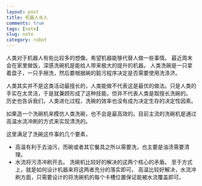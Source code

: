```yaml
---
layout: post
title: 机器人与人
comments: true
tags: [note]
slug: note
category: robot
---
```


人类对于机器人有些比较多的想像。希望机器能够代替人做一些事情。
最近周末会在家里做饭，深感洗碗机是能给人带来极大的提升的机器。
人类洗碗是一只拿着盘子，一只手擦洗，然后要根据碗的脏污程序决定是否需要使用洗涤济。

人类其实并不是这类活动最擅长的，人类能做不代表这是最优的做法。只是人类的手实在太灵活，于是就兼顾形成了这种技能，但并不代表人类是取擅长洗碗的。
历史也告诉我们，人类进化过程，洗碗的效率也没有成为决定生存的决定性因素。

如果造一个洗碗机来模仿人类洗碗，也不会是最高效的。目前主流的洗碗机是通过高温水流冲刷的方式来实现清洗的。

这里满足了洗碗这件事的几个要素，
+ 高温有利于去油污，而碗或者其它餐具之所以需要洗，也主要是油渍需要清理。
+ 水流将污渍冲刷开去。
洗碗机比较好的解决的这两个核心的矛盾。
至于方式上，就是如何设计机器来将这两者充分的落实即可。
高温比较好解决，水流冲刷方面，只需要设计的将洗碗机的每个卡槽位置保证能被水流覆盖即可。

